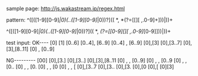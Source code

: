 sample page:
http://js.wakastream.jp/regex.html

pattern:
^(\[([1-9][0-9]*|0)(\.\.([1-9][0-9]*|0))?\](( *, *(?=\[[\]\[ ,.0-9]+\]$))|$))+

^(\[([1-9][0-9]*|0)(\.\.([1-9][0-9]*|0))?\](( *, *(?=\[[0-9][\]\[ ,.0-9]*[0-9]\]$))|$))+

test input:
OK----
[0]
[1]
[0..6]
[0..4], [6..9]
[0..4] , [6..9]
[0],[3]
[0],[3..7]
[0],[3],[8..11]
[0]  ,  [0..9]

NG---------
[00]
[0],[3.]
[0],[3..]
[0],[3],[8..11
[0]  , , [0..9]
[0]  , , [0..9
[0]  , , [0..
[0]  , , [0.
[0]  , , [0
[0]  , , [
[0],[3..7
[0],[3..
[0],[3.
[0],[0
[0],[
[0][3]
